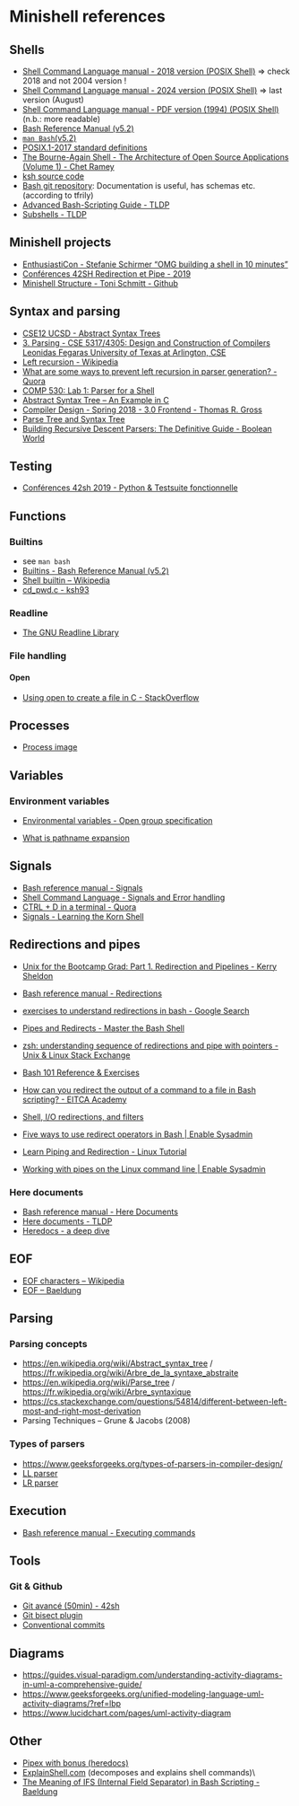 # Minishell references
## Shells
- [Shell Command Language manual - 2018 version (POSIX Shell)](https://pubs.opengroup.org/onlinepubs/9699919799/utilities/V3_chap02.html) => check 2018 and not 2004 version !
- [Shell Command Language manual - 2024 version (POSIX Shell)](https://pubs.opengroup.org/onlinepubs/9799919799/) => last version (August)
- [Shell Command Language manual - PDF version (1994) (POSIX Shell)](https://pubs.opengroup.org/onlinepubs/009656399/toc.pdf) (n.b.: more readable)
- [Bash Reference Manual (v5.2)](https://www.gnu.org/software/bash/manual/bash.html)
- [`man Bash`(v5.2)](https://www.man7.org/linux/man-pages/man1/bash.1.html)
- [POSIX.1-2017 standard definitions](https://pubs.opengroup.org/onlinepubs/9699919799/basedefs/V1_chap03.html)
- [The Bourne-Again Shell - The Architecture of Open Source Applications (Volume 1) - Chet Ramey](https://aosabook.org/en/v1/bash.html)
- [ksh source code](https://github.com/openbsd/src/blob/master/bin/ksh/exec.c)
- [Bash git repository](https://git.savannah.gnu.org/cgit/bash.git/tree/doc/README): Documentation is useful, has schemas etc. (according to tfrily)
- [Advanced Bash-Scripting Guide - TLDP](https://tldp.org/LDP/abs/html/)
- [Subshells - TLDP](https://tldp.org/LDP/abs/html/subshells.html)

## Minishell projects
- [EnthusiastiCon - Stefanie Schirmer “OMG building a shell in 10 minutes”](https://www.youtube.com/watch?v=k6TTj4C0LF0)
- [Conférences 42SH Redirection et Pipe  - 2019](https://www.youtube.com/watch?v=ceNaZzEoUhk)
- [Minishell Structure - Toni Schmitt - Github](https://github.com/toni-schmitt/minishell#lexer)

## Syntax and parsing
- [CSE12 UCSD - Abstract Syntax Trees](https://cseweb.ucsd.edu/~kube/cls/12.s13/Lectures/lec16/lec16.pdf)
- [3. Parsing - CSE 5317/4305: Design and Construction of Compilers Leonidas Fegaras University of Texas at Arlington, CSE](https://lambda.uta.edu/cse5317/notes/node11.html)
- [Left recursion - Wikipedia](https://en.wikipedia.org/wiki/Left_recursion)
- [What are some ways to prevent left recursion in parser generation? - Quora](https://www.quora.com/What-are-some-ways-to-prevent-left-recursion-in-parser-generation)
- [COMP 530: Lab 1: Parser for a Shell](https://www.cs.unc.edu/~porter/courses/comp530/f23/lab1.html)
- [Abstract Syntax Tree – An Example in C](https://keleshev.com/abstract-syntax-tree-an-example-in-c/)
- [Compiler Design - Spring 2018 - 3.0 Frontend - Thomas R. Gross](https://ethz.ch/content/dam/ethz/special-interest/infk/inst-cs/lst-dam/documents/Education/Classes/Spring2018/210_Compiler_Design/Slides/w03_01-front-end-overview_18.pdf)
- [Parse Tree and Syntax Tree](https://www.geeksforgeeks.org/parse-tree-and-syntax-tree/)
- [Building Recursive Descent Parsers: The Definitive Guide - Boolean World](https://www.booleanworld.com/building-recursive-descent-parsers-definitive-guide/)

## Testing
- [Conférences 42sh 2019 - Python & Testsuite fonctionnelle](https://www.youtube.com/watch?v=1CoFy6eM7_I&list=PLo31Bhg3nNkZHhqAjlwo5tNOa-FEXKnEe&index=6)

## Functions
### Builtins
- see `man bash`
- [Builtins - Bash Reference Manual (v5.2)](https://www.gnu.org/software/bash/manual/bash.html#Shell-Builtin-Commands)
- [Shell builtin – Wikipedia](https://en.wikipedia.org/wiki/Shell_builtin)
- [cd_pwd.c - ksh93](https://github.com/att/ast/blob/master/src/cmd/ksh93/bltins/cd_pwd.c)


### Readline
- [The GNU Readline Library](https://www.gnu.org/software/readline/)

### File handling
#### Open
- [Using open to create a file in C - StackOverflow](https://stackoverflow.com/questions/28466715/using-open-to-create-a-file-in-c)

## Processes
- [Process image](https://www.tutorialspoint.com/inter_process_communication/inter_process_communication_process_image.htm)

## Variables
### Environment variables
- [Environmental variables - Open group specification](https://pubs.opengroup.org/onlinepubs/9699919799/basedefs/V1_chap08.html)

- [What is pathname expansion](https://bash.cyberciti.biz/guide/Path_name_expansion)

## Signals
- [Bash reference manual - Signals](https://www.gnu.org/software/bash/manual/html_node/Signals.html)
- [Shell Command Language - Signals and Error handling](https://pubs.opengroup.org/onlinepubs/009695399/utilities/xcu_chap02.html#tag_02_11)
- [CTRL + D in a terminal - Quora](https://www.quora.com/What-is-Ctrl-D-in-a-terminal)
- [Signals - Learning the Korn Shell](https://docstore.mik.ua/orelly/unix2.1/ksh/ch08_03.htm)

## Redirections and pipes
- [Unix for the Bootcamp Grad: Part 1. Redirection and Pipelines - Kerry Sheldon](https://medium.com/@KerrySheldon/unix-for-the-bootcamp-grad-part-1-redirection-and-pipelines-470a7f6609c8)

- [Bash reference manual - Redirections](https://www.gnu.org/savannah-checkouts/gnu/bash/manual/bash.html#Redirections)

- [exercises to understand redirections in bash - Google Search](https://www.google.com/search?client=firefox-b-d&q=exercises+to+understand+redirections+in+bash)

- [Pipes and Redirects - Master the Bash Shell](https://www.educative.io/courses/master-the-bash-shell/pipes-and-redirects)

- [zsh: understanding sequence of redirections and pipe with pointers - Unix & Linux Stack Exchange](https://unix.stackexchange.com/questions/673145/zsh-understanding-sequence-of-redirections-and-pipe-with-pointers)

- [Bash 101 Reference & Exercises](https://codingnomads.com/bash-101-reference-and-exercises)

- [How can you redirect the output of a command to a file in Bash scripting? - EITCA Academy](https://eitca.org/cybersecurity/eitc-is-lsa-linux-system-administration/bash-scripting/bash-basics/examination-review-bash-basics/how-can-you-redirect-the-output-of-a-command-to-a-file-in-bash-scripting/)

- [Shell, I/O redirections, and filters](https://musaoyiza.hashnode.dev/shell-io-redirections-and-filters)

- [Five ways to use redirect operators in Bash | Enable Sysadmin](https://www.redhat.com/sysadmin/redirect-operators-bash)

- [Learn Piping and Redirection - Linux Tutorial](https://ryanstutorials.net/linuxtutorial/piping.php)

- [Working with pipes on the Linux command line | Enable Sysadmin](https://www.redhat.com/sysadmin/pipes-command-line-linux)


### Here documents
- [Bash reference manual - Here Documents](https://www.gnu.org/savannah-checkouts/gnu/bash/manual/bash.html#Here-Documents)
- [Here documents - TLDP](https://tldp.org/LDP/abs/html/here-docs.html)
- [Heredocs - a deep dive](https://medium.com/@oduwoledare/heredoc-a-deep-dive-23c82992e522)

## EOF
- [EOF characters – Wikipedia](https://en.wikipedia.org/wiki/End-of-file#EOF_character)
- [EOF – Baeldung](https://www.baeldung.com/linux/eof)

## Parsing
### Parsing concepts
- https://en.wikipedia.org/wiki/Abstract_syntax_tree / https://fr.wikipedia.org/wiki/Arbre_de_la_syntaxe_abstraite
- https://en.wikipedia.org/wiki/Parse_tree / https://fr.wikipedia.org/wiki/Arbre_syntaxique
- https://cs.stackexchange.com/questions/54814/different-between-left-most-and-right-most-derivation
- Parsing Techniques – Grune & Jacobs (2008)
### Types of parsers
- https://www.geeksforgeeks.org/types-of-parsers-in-compiler-design/
- [LL parser](https://en.wikipedia.org/wiki/LL_parser)
- [LR parser](https://www.geeksforgeeks.org/lr-parser)

## Execution
- [Bash reference manual - Executing commands](https://www.gnu.org/savannah-checkouts/gnu/bash/manual/bash.html#Executing-Commands)

## Tools
### Git & Github
- [Git avancé (50min) - 42sh](https://www.youtube.com/live/N4GAmMHnd20?si=KNtmaPRX4fybOGDc)
- [Git bisect plugin](https://artspb.me/posts/getting-started-with-git-bisect-run-plugin/)
- [Conventional commits](https://www.conventionalcommits.org/en/v1.0.0/)

## Diagrams
- https://guides.visual-paradigm.com/understanding-activity-diagrams-in-uml-a-comprehensive-guide/
- https://www.geeksforgeeks.org/unified-modeling-language-uml-activity-diagrams/?ref=lbp
- https://www.lucidchart.com/pages/uml-activity-diagram

## Other
- [Pipex with bonus (heredocs)](https://github.com/madebypixel02/pipex?tab=readme-ov-file#here-document)
- [ExplainShell.com](https://explainshell.com/) (decomposes and explains shell commands)\
- [The Meaning of IFS (Internal Field Separator) in Bash Scripting - Baeldung](https://www.baeldung.com/linux/ifs-shell-variable)
